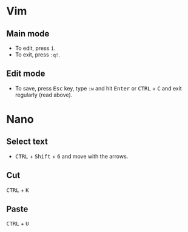 # Vim

## Main mode

* To edit, press <kbd>i</kbd>.
* To exit, press `:q!`.

## Edit mode

* To save, press <kbd>Esc</kbd> key, type `:w` and hit <kbd>Enter</kbd> or <kbd>CTRL</kbd> + <kbd>C</kbd> and exit regularly (read above).

# Nano

## Select text

* <kbd>CTRL</kbd> + <kbd>Shift</kbd> + <kbd>6</kbd> and move with the arrows.

## Cut

<kbd>CTRL</kbd> + <kbd>K</kbd>

## Paste

<kbd>CTRL</kbd> + <kbd>U</kbd>
